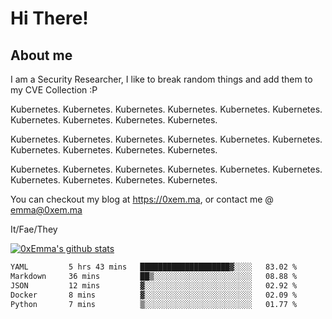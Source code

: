 # Hi There!

## About me
I am a Security Researcher, I like to break random things and add them to my CVE Collection :P 

Kubernetes. Kubernetes. Kubernetes. Kubernetes. Kubernetes. Kubernetes. Kubernetes. Kubernetes. Kubernetes. Kubernetes.

Kubernetes. Kubernetes. Kubernetes. Kubernetes. Kubernetes. Kubernetes. Kubernetes. Kubernetes. Kubernetes. Kubernetes.

Kubernetes. Kubernetes. Kubernetes. Kubernetes. Kubernetes. Kubernetes. Kubernetes. Kubernetes. Kubernetes. Kubernetes.

You can checkout my blog at https://0xem.ma, or contact me @ [emma@0xem.ma](mailto:emma@0xem.ma)

It/Fae/They

[![0xEmma's github stats](https://github-readme-stats.vercel.app/api?username=0xEmma&count_private=true&show_icons=true&theme=dark)](https://github.com/0xEmma)
<!--START_SECTION:waka-->

```txt
YAML         5 hrs 43 mins   ████████████████████▓░░░░   83.02 %
Markdown     36 mins         ██▒░░░░░░░░░░░░░░░░░░░░░░   08.88 %
JSON         12 mins         ▓░░░░░░░░░░░░░░░░░░░░░░░░   02.92 %
Docker       8 mins          ▓░░░░░░░░░░░░░░░░░░░░░░░░   02.09 %
Python       7 mins          ▒░░░░░░░░░░░░░░░░░░░░░░░░   01.77 %
```

<!--END_SECTION:waka-->
